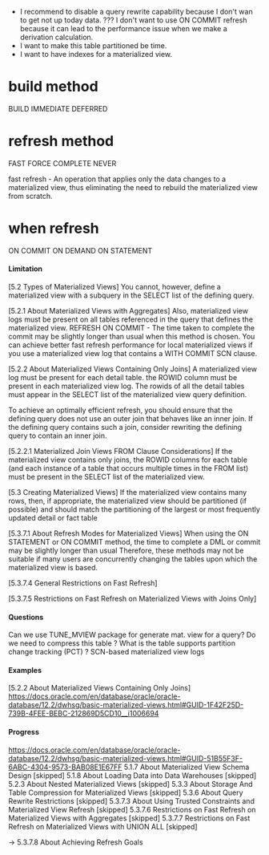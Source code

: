 * I recommend to disable a query rewrite capability because I don't wan to get not up today data.
??? I don't want to use ON COMMIT refresh because it can lead to the performance issue when we make a derivation calculation.
* I want to make this table partitioned be time.
* I want to have indexes for a materialized view.

# build method
BUILD IMMEDIATE
DEFERRED

# refresh method
FAST
FORCE
COMPLETE
NEVER

fast refresh -  An operation that applies only the data changes to a materialized view, 
                thus eliminating the need to rebuild the materialized view from scratch.

# when refresh
ON COMMIT
ON DEMAND
ON STATEMENT

#### Limitation
[5.2 Types of Materialized Views]
You cannot, however, define a materialized view with a subquery in the SELECT list of the defining query.

[5.2.1 About Materialized Views with Aggregates]
Also, materialized view logs must be present on all tables referenced in the query that defines the materialized view.
REFRESH ON COMMIT - The time taken to complete the commit may be slightly longer than usual when this method is chosen.
You can achieve better fast refresh performance for local materialized views if you use a materialized view log that contains a WITH COMMIT SCN clause.

[5.2.2 About Materialized Views Containing Only Joins]
A materialized view log must be present for each detail table.
the ROWID column must be present in each materialized view log.
The rowids of all the detail tables must appear in the SELECT list of the materialized view query definition.

To achieve an optimally efficient refresh, you should ensure that the defining query does not use an outer join that behaves like an inner join. 
If the defining query contains such a join, consider rewriting the defining query to contain an inner join.

[5.2.2.1 Materialized Join Views FROM Clause Considerations]
If the materialized view contains only joins, the ROWID columns for each table 
(and each instance of a table that occurs multiple times in the FROM list) 
must be present in the SELECT list of the materialized view.

[5.3 Creating Materialized Views]
If the materialized view contains many rows, then, if appropriate, 
the materialized view should be partitioned (if possible) 
and should match the partitioning of the largest or most frequently updated detail or fact table

[5.3.7.1 About Refresh Modes for Materialized Views]
When using the ON STATEMENT or ON COMMIT method, the time to complete a DML or commit may be slightly longer than usual
Therefore, these methods may not be suitable if many users are concurrently changing the tables upon which the materialized view is based.

[5.3.7.4 General Restrictions on Fast Refresh]

[5.3.7.5 Restrictions on Fast Refresh on Materialized Views with Joins Only]


#### Questions
Can we use TUNE_MVIEW package for generate mat. view for a query?
Do we need to compress this table ? 
What is  the table supports partition change tracking (PCT) ?
SCN-based materialized view logs

#### Examples
[5.2.2 About Materialized Views Containing Only Joins]
https://docs.oracle.com/en/database/oracle/oracle-database/12.2/dwhsg/basic-materialized-views.html#GUID-1F42F25D-739B-4FEE-BEBC-212869D5CD10__i1006694


#### Progress
https://docs.oracle.com/en/database/oracle/oracle-database/12.2/dwhsg/basic-materialized-views.html#GUID-51B55F3F-6ABC-4304-9573-BAB08E1E67FF
5.1.7 About Materialized View Schema Design     [skipped]
5.1.8 About Loading Data into Data Warehouses   [skipped]
5.2.3 About Nested Materialized Views           [skipped]
5.3.3 About Storage And Table Compression for Materialized Views    [skipped]
5.3.6 About Query Rewrite Restrictions    [skipped]
5.3.7.3 About Using Trusted Constraints and Materialized View Refresh   [skipped]
5.3.7.6 Restrictions on Fast Refresh on Materialized Views with Aggregates   [skipped]
5.3.7.7 Restrictions on Fast Refresh on Materialized Views with UNION ALL   [skipped]

-> 5.3.7.8 About Achieving Refresh Goals